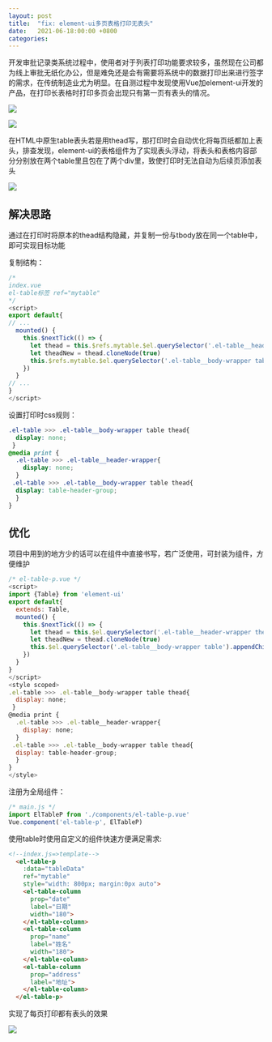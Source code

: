 ```yaml
---
layout: post
title:  "fix: element-ui多页表格打印无表头"
date:   2021-06-18:00:00 +0800
categories: 
---
```

开发审批记录类系统过程中，使用者对于列表打印功能要求较多，虽然现在公司都为线上审批无纸化办公，但是难免还是会有需要将系统中的数据打印出来进行签字的需求，在传统制造业尤为明显。在自测过程中发现使用Vue加element-ui开发的产品，在打印长表格时打印多页会出现只有第一页有表头的情况。

![](https://less-1251975755.cos.ap-beijing.myqcloud.com/posts/2022-08-12%2011.00.22.png)

![](https://less-1251975755.cos.ap-beijing.myqcloud.com/posts/2022-08-12%2011.00.31.png)

在HTML中原生table表头若是用thead写，那打印时会自动优化将每页纸都加上表头，排查发现，element-ui的表格组件为了实现表头浮动，将表头和表格内容部分分别放在两个table里且包在了两个div里，致使打印时无法自动为后续页添加表头

![](https://less-1251975755.cos.ap-beijing.myqcloud.com/posts/2022-08-12%2011.11.28.png)

## 解决思路
通过在打印时将原本的thead结构隐藏，并复制一份与tbody放在同一个table中，即可实现目标功能

复制结构：
```javascript
/*
index.vue
el-table标签 ref="mytable"
*/
<script>
export default{
// ...
  mounted() {
    this.$nextTick(() => { 
      let thead = this.$refs.mytable.$el.querySelector('.el-table__header-wrapper thead')
      let theadNew = thead.cloneNode(true)
      this.$refs.mytable.$el.querySelector('.el-table__body-wrapper table').appendChild(theadNew)
    })
  }
// ...
}
</script>
```
设置打印时css规则：
```css
.el-table >>> .el-table__body-wrapper table thead{
  display: none;
 }
@media print {
  .el-table >>> .el-table__header-wrapper{
    display: none;
  }
 .el-table >>> .el-table__body-wrapper table thead{
  display: table-header-group;
  }
}
```
## 优化
项目中用到的地方少的话可以在组件中直接书写，若广泛使用，可封装为组件，方便维护
```javascript
/* el-table-p.vue */
<script>
import {Table} from 'element-ui'
export default{
  extends: Table,
  mounted() {
    this.$nextTick(() => { 
      let thead = this.$el.querySelector('.el-table__header-wrapper thead')
      let theadNew = thead.cloneNode(true)
      this.$el.querySelector('.el-table__body-wrapper table').appendChild(theadNew)
    })
  }
}
</script>
<style scoped>
.el-table >>> .el-table__body-wrapper table thead{
  display: none;
 }
@media print {
  .el-table >>> .el-table__header-wrapper{
    display: none;
  }
 .el-table >>> .el-table__body-wrapper table thead{
  display: table-header-group;
  }
}
</style>
```
注册为全局组件：
```javascript
/* main.js */
import ElTableP from './components/el-table-p.vue'
Vue.component('el-table-p', ElTableP)
```
使用table时使用自定义的组件快速方便满足需求:
```HTML
<!--index.js=>template-->
  <el-table-p
    :data="tableData"
    ref="mytable"
    style="width: 800px; margin:0px auto">
    <el-table-column
      prop="date"
      label="日期"
      width="180">
    </el-table-column>
    <el-table-column
      prop="name"
      label="姓名"
      width="180">
    </el-table-column>
    <el-table-column
      prop="address"
      label="地址">
    </el-table-column>
  </el-table-p>
```
实现了每页打印都有表头的效果

![](https://less-1251975755.cos.ap-beijing.myqcloud.com/posts/2022-08-12%2011.47.17.png)
